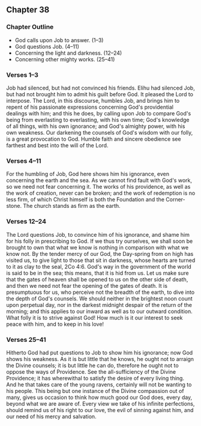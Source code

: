 ## Chapter 38

### Chapter Outline

- God calls upon Job to answer. (1–3)
- God questions Job. (4–11)
- Concerning the light and darkness. (12–24)
- Concerning other mighty works. (25–41)

### Verses 1–3

Job had silenced, but had not convinced his friends. Elihu had silenced Job, but had not brought him to admit his guilt before God. It pleased the Lord to interpose. The Lord, in this discourse, humbles Job, and brings him to repent of his passionate expressions concerning God's providential dealings with him; and this he does, by calling upon Job to compare God's being from everlasting to everlasting, with his own time; God's knowledge of all things, with his own ignorance; and God's almighty power, with his own weakness. Our darkening the counsels of God's wisdom with our folly, is a great provocation to God. Humble faith and sincere obedience see farthest and best into the will of the Lord.

### Verses 4–11

For the humbling of Job, God here shows him his ignorance, even concerning the earth and the sea. As we cannot find fault with God's work, so we need not fear concerning it. The works of his providence, as well as the work of creation, never can be broken; and the work of redemption is no less firm, of which Christ himself is both the Foundation and the Corner-stone. The church stands as firm as the earth.

### Verses 12–24

The Lord questions Job, to convince him of his ignorance, and shame him for his folly in prescribing to God. If we thus try ourselves, we shall soon be brought to own that what we know is nothing in comparison with what we know not. By the tender mercy of our God, the Day-spring from on high has visited us, to give light to those that sit in darkness, whose hearts are turned to it as clay to the seal, 2Co 4:6. God's way in the government of the world is said to be in the sea; this means, that it is hid from us. Let us make sure that the gates of heaven shall be opened to us on the other side of death, and then we need not fear the opening of the gates of death. It is presumptuous for us, who perceive not the breadth of the earth, to dive into the depth of God's counsels. We should neither in the brightest noon count upon perpetual day, nor in the darkest midnight despair of the return of the morning; and this applies to our inward as well as to our outward condition. What folly it is to strive against God! How much is it our interest to seek peace with him, and to keep in his love!

### Verses 25–41

Hitherto God had put questions to Job to show him his ignorance; now God shows his weakness. As it is but little that he knows, he ought not to arraign the Divine counsels; it is but little he can do, therefore he ought not to oppose the ways of Providence. See the all-sufficiency of the Divine Providence; it has wherewithal to satisfy the desire of every living thing. And he that takes care of the young ravens, certainly will not be wanting to his people. This being but one instance of the Divine compassion out of many, gives us occasion to think how much good our God does, every day, beyond what we are aware of. Every view we take of his infinite perfections, should remind us of his right to our love, the evil of sinning against him, and our need of his mercy and salvation.


